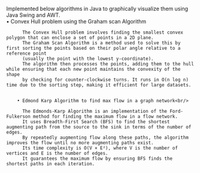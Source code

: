 Implemented below algorithms in Java to graphically visualize them using Java Swing and AWT.<br/>
• Convex Hull problem using the Graham scan Algorithm<br/>
        
          The Convex Hull problem involves finding the smallest convex polygon that can enclose a set of points in a 2D plane.
          The Graham Scan Algorithm is a method used to solve this by first sorting the points based on their polar angle relative to a reference point 
          (usually the point with the lowest y-coordinate). 
          The algorithm then processes the points, adding them to the hull while ensuring that each new point maintains the convexity of the shape 
          by checking for counter-clockwise turns. It runs in O(n log n) time due to the sorting step, making it efficient for large datasets.


        • Edmond Karp Algorithm to find max flow in a graph network<br/>
        
          The Edmonds-Karp Algorithm is an implementation of the Ford-Fulkerson method for finding the maximum flow in a flow network.
          It uses Breadth-First Search (BFS) to find the shortest augmenting path from the source to the sink in terms of the number of edges. 
          By repeatedly augmenting flow along these paths, the algorithm improves the flow until no more augmenting paths exist. 
          Its time complexity is O(V × E²), where V is the number of vertices and E is the number of edges. 
          It guarantees the maximum flow by ensuring BFS finds the shortest paths in each iteration.






